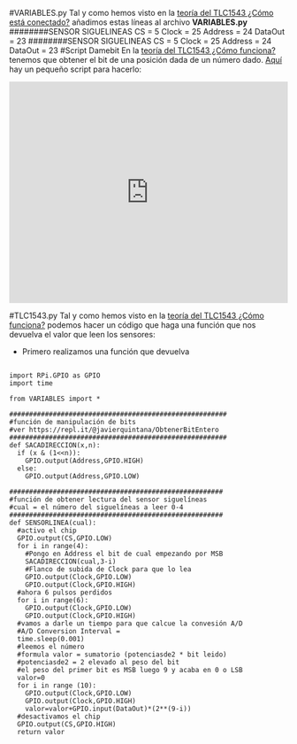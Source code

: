 #VARIABLES.py
Tal y como hemos visto en la [teoría del TLC1543 ¿Cómo está conectado?](/6-modulo-siguelineas/62-tlc1543.md) añadimos estas líneas al archivo **VARIABLES.py**
########SENSOR SIGUELINEAS
CS = 5
Clock = 25
Address = 24
DataOut = 23
########SENSOR SIGUELINEAS
CS = 5
Clock = 25
Address = 24
DataOut = 23
#Script Damebit
En la [teoría del TLC1543 ¿Cómo funciona?](/6-modulo-siguelineas/62-tlc1543.md) tenemos que obtener el bit de una posición dada de un número dado. [Aquí](https://repl.it/@javierquintana/ObtenerBitEntero) hay un pequeño script para hacerlo:

<iframe height="400px" width="100%" src="https://repl.it/@javierquintana/ObtenerBitEntero?lite=true" scrolling="no" frameborder="no" allowtransparency="true" allowfullscreen="true" sandbox="allow-forms allow-pointer-lock allow-popups allow-same-origin allow-scripts allow-modals"></iframe>

#TLC1543.py
Tal y como hemos visto en la [teoría del TLC1543 ¿Cómo funciona?](/6-modulo-siguelineas/62-tlc1543.md) podemos hacer un código que haga una función que nos devuelva el valor que leen los sensores:
* Primero realizamos una función que devuelva 

```cpp+lineNumbers:true

import RPi.GPIO as GPIO
import time

from VARIABLES import *

#######################################################
#función de manipulación de bits
#ver https://repl.it/@javierquintana/ObtenerBitEntero
#######################################################
def SACADIRECCION(x,n):
  if (x & (1<<n)):
    GPIO.output(Address,GPIO.HIGH)
  else:
    GPIO.output(Address,GPIO.LOW)

######################################################
#función de obtener lectura del sensor siguelíneas
#cual = el número del siguelíneas a leer 0-4
######################################################
def SENSORLINEA(cual):
  #activo el chip
  GPIO.output(CS,GPIO.LOW)
  for i in range(4):
    #Pongo en Address el bit de cual empezando por MSB 
    SACADIRECCION(cual,3-i)
    #Flanco de subida de Clock para que lo lea
    GPIO.output(Clock,GPIO.LOW)  
    GPIO.output(Clock,GPIO.HIGH)
  #ahora 6 pulsos perdidos
  for i in range(6):
    GPIO.output(Clock,GPIO.LOW)  
    GPIO.output(Clock,GPIO.HIGH)
  #vamos a darle un tiempo para que calcue la convesión A/D
  #A/D Conversion Interval =
  time.sleep(0.001)
  #leemos el número
  #formula valor = sumatorio (potenciasde2 * bit leido)
  #potenciasde2 = 2 elevado al peso del bit
  #el peso del primer bit es MSB luego 9 y acaba en 0 o LSB
  valor=0
  for i in range (10):
    GPIO.output(Clock,GPIO.LOW)  
    GPIO.output(Clock,GPIO.HIGH)
    valor=valor+GPIO.input(DataOut)*(2**(9-i))
  #desactivamos el chip
  GPIO.output(CS,GPIO.HIGH)
  return valor
  
```


